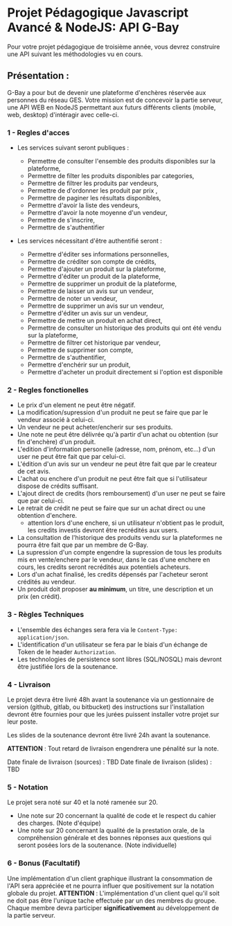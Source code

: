 # Projet Pédagogique Javascript Avancé & NodeJS: API G-Bay

Pour votre projet pédagogique de troisième année, vous devrez construire une API suivant les méthodologies vu en cours.

## Présentation : 

G-Bay a pour but de devenir une plateforme d'enchères réservée aux personnes du réseau GES. Votre mission est de concevoir la partie serveur, une API WEB en NodeJS permettant aux futurs différents clients (mobile, web, desktop) d'intéragir avec celle-ci.

 
### 1 - Regles d'acces
- Les services suivant seront publiques : 
     - Permettre de consulter l'ensemble des produits disponibles sur la plateforme,
     - Permettre de filter les produits disponibles par categories,
     - Permettre de filtrer les produits par vendeurs,
     - Permettre de d'ordonner les produit par prix ,
     - Permettre de paginer les résultats disponibles,
     - Permettre d'avoir la liste des vendeurs,
     - Permettre d'avoir la note moyenne d'un vendeur,
     - Permettre de s'inscrire,
     - Permettre de s'authentifier
    
- Les services nécessitant d'être authentifié seront :
     - Permettre d'éditer ses informations personnelles,
     - Permettre de créditer son compte de crédits,
     - Permettre d'ajouter un produit sur la plateforme,
     - Permettre d'éditer un produit de la plateforme,
     - Permettre de supprimer un produit de la plateforme,
     - Permettre de laisser un avis sur un vendeur,
     - Permettre de noter un vendeur,
     - Permettre de supprimer un avis sur un vendeur,
     - Permettre d'éditer un avis sur un vendeur,
     - Permettre de mettre un produit en achat direct,
     - Permettre de consulter un historique des produits qui ont été vendu sur la plateforme,
     - Permettre de filtrer cet historique par vendeur,
     - Permettre de supprimer son compte,
     - Permettre de s'authentifier,
     - Permettre d'enchérir sur un produit,
     - Permettre d'acheter un produit directement si l'option est disponible
    
    


### 2 - Regles fonctionelles
- Le prix d'un element ne peut être négatif.
- La modification/supression d'un produit ne peut se faire que par le vendeur associé à celui-ci.
- Un vendeur ne peut acheter/encherir sur ses produits.
- Une note ne peut être délivrée qu'à partir d'un achat ou obtention (sur fin d'enchère) d'un produit.
- L'edition d'information personelle (adresse, nom, prénom, etc...) d'un user ne peut être fait que par celui-ci.
- L'édition d'un avis sur un vendeur ne peut être fait que par le createur de cet avis.
- L'achat ou enchere d'un produit ne peut être fait que si l'utilisateur dispose de crédits suffisant.
- L'ajout direct de credits (hors remboursement) d'un user ne peut se faire que par celui-ci.
- Le retrait de crédit ne peut se faire que sur un achat direct ou une obtention d'enchere.
    - attention lors d'une enchere, si un utilisateur n'obtient pas le produit, les credits investis devront être recrédités aux users.
- La consultation de l'historique des produits vendu sur la plateformes ne pourra être fait que par un membre de G-Bay.
- La supression d'un compte engendre la supression de tous les produits mis en vente/enchere par le vendeur, dans le cas d'une enchere en cours, les credits seront recrédités aux potentiels acheteurs.
- Lors d'un achat finalisé, les credits dépensés par l'acheteur seront crédités au vendeur.
- Un produit doit proposer **au minimum**, un titre, une description et un prix (en crédit).

### 3 - Règles Techniques
- L'ensemble des échanges sera fera via le `Content-Type: application/json`.
- L'identification d'un utilisateur se fera par le biais d'un échange de Token de le header `Authorization`.
- Les technologies de persistence sont libres (SQL/NOSQL) mais devront être justifiée lors de la soutenance.

### 4 - Livraison
Le projet devra être livré 48h avant la soutenance via un gestionnaire de version (github, gitlab, ou bitbucket) des instructions sur l'installation devront être fournies pour que les jurées puissent installer votre projet sur leur poste.

Les slides de la soutenance devront être livré 24h avant la soutenance.

**ATTENTION** : Tout retard de livraison engendrera une pénalité sur la note.

Date finale de livraison (sources) : TBD
Date finale de livraison (slides)  : TBD

### 5 - Notation 
Le projet sera noté sur 40 et la noté ramenée sur 20.

 - Une note sur 20 concernant la qualité de code et le respect du cahier des charges. (Note d'équipe)
 - Une note sur 20 concernant la qualité de la prestation orale, de la compréhension générale et des bonnes réponses aux questions qui seront posées lors de la soutenance. (Note individuelle)
 
### 6 - Bonus (Facultatif)
Une implémentation d'un client graphique illustrant la consommation de l'API sera appréciée et ne pourra influer que positivement sur la notation globale du projet. 
 **ATTENTION** : L'implémentation d'un client quel qu'il soit ne doit pas être l'unique tache effectuée par un des membres du groupe. Chaque membre devra participer **significativement** au développement de la partie serveur.

